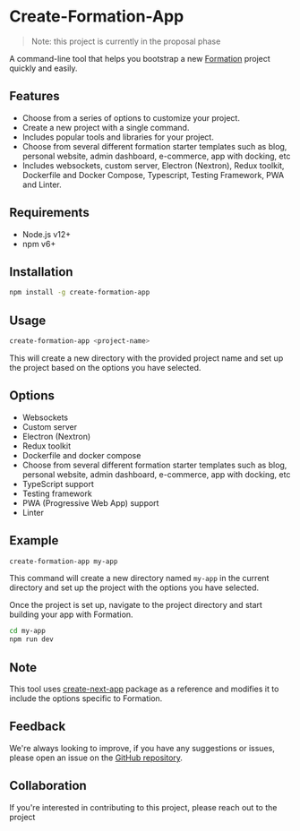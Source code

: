 # Create-Formation-App

> Note: this project is currently in the proposal phase

A command-line tool that helps you bootstrap a new [Formation](https://github.com/AVsync-LIVE/Formation) project quickly and easily.

## Features
- Choose from a series of options to customize your project.
- Create a new project with a single command.
- Includes popular tools and libraries for your project.
- Choose from several different formation starter templates such as blog, personal website, admin dashboard, e-commerce, app with docking, etc
- Includes websockets, custom server, Electron (Nextron), Redux toolkit, Dockerfile and Docker Compose, Typescript, Testing Framework, PWA and Linter.

## Requirements
- Node.js v12+
- npm v6+

## Installation
```sh
npm install -g create-formation-app
```

## Usage
```sh
create-formation-app <project-name>
```

This will create a new directory with the provided project name and set up the project based on the options you have selected.

## Options
- Websockets
- Custom server
- Electron (Nextron)
- Redux toolkit
- Dockerfile and docker compose
- Choose from several different formation starter templates such as blog, personal website, admin dashboard, e-commerce, app with docking, etc
- TypeScript support
- Testing framework
- PWA (Progressive Web App) support
- Linter

## Example
```sh
create-formation-app my-app
```

This command will create a new directory named `my-app` in the current directory and set up the project with the options you have selected.

Once the project is set up, navigate to the project directory and start building your app with Formation.

```sh
cd my-app
npm run dev
```

## Note
This tool uses [create-next-app](https://github.com/zeit/create-next-app) package as a reference and modifies it to include the options specific to Formation.

## Feedback
We're always looking to improve, if you have any suggestions or issues, please open an issue on the [GitHub repository](https://github.com/yourusername/create-formation-app).

## Collaboration
If you're interested in contributing to this project, please reach out to the project
